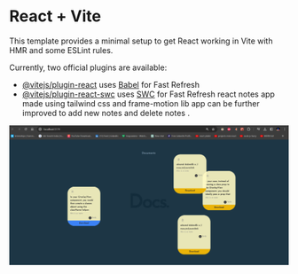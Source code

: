 # React + Vite

This template provides a minimal setup to get React working in Vite with HMR and some ESLint rules.

Currently, two official plugins are available:

- [@vitejs/plugin-react](https://github.com/vitejs/vite-plugin-react/blob/main/packages/plugin-react/README.md) uses [Babel](https://babeljs.io/) for Fast Refresh
- [@vitejs/plugin-react-swc](https://github.com/vitejs/vite-plugin-react-swc) uses [SWC](https://swc.rs/) for Fast Refresh
react notes app made using tailwind css and frame-motion lib
app can be further improved to add new notes and delete notes .

![](https://github.com/Dhirendra2003/react-notes-app/blob/master/Screenshot%202024-01-21%20222928.png)
